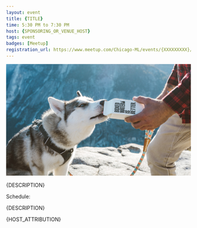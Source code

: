 ```yaml
---
layout: event
title: {TITLE}
time: 5:30 PM to 7:30 PM
host: {SPONSORING_OR_VENUE_HOST}
tags: event
badges: [Meetup]
registration_url: https://www.meetup.com/Chicago-ML/events/{XXXXXXXXX}/
---
```


![](/assets/images/default.jpg)

{DESCRIPTION}

Schedule:

{DESCRIPTION}

{HOST_ATTRIBUTION}
